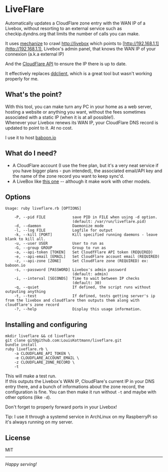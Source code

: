 # LiveFlare
Automatically updates a CloudFlare zone entry with the WAN IP of a Livebox,
without resorting to an external service such as checkip.dyndns.org 
that limits the number of calls you can make.

It uses [mechanize](https://github.com/sparklemotion/mechanize) 
to crawl [http://livebox](http://livebox)
which points to [http://192.168.1.1](http://192.168.1.1), Livebox's admin panel, 
that knows the WAN IP of your connexion (a.k.a external IP)

And the [CloudFlare API](http://www.cloudflare.com/docs/host-api.html)
to ensure the IP there is up to date.

It effectively replaces [ddclient](http://sourceforge.net/apps/trac/ddclient/),
which is a great tool but wasn't working properly for me.

## What's the point?
With this tool, you can make turn any PC in your home as a web server, 
hosting a website or anything you want, without the fees sometimes associated
with a static IP (when it is at all possible!).<br>
Whenever your Livebox renews its WAN IP, your CloudFlare DNS record 
is updated to point to it. At no cost.

I use it to host [baboon.io](http://baboon.io)

## What do I need?
* A CloudFlare account (I use the free plan, 
but it's a very neat service if you have bigger plans - pun intended), 
the associated email/API key and the name of the zone record you want to keep sync'd.
* A LiveBox like [this one](http://boutique.orange.fr/media-cms/mediatheque/livebox-incluse-4497.jpg)
 -- although it make work with other models.
 
## Options
    Usage: ruby liveflare.rb [OPTIONS]

        -P, --pid FILE            save PID in FILE when using -d option.
                                  (default: /var/run/liveflare.pid)
        -d, --daemon              Daemonize mode
        -l, --log FILE            Logfile for output
        -k, --kill [PORT]         Kill specified running daemons - leave blank to kill all.
        -u, --user USER           User to run as
        -G, --group GROUP         Group to run as
        -a, --api-token [TOKEN]   Set CloudfFlare API token (REQUIRED)
        -e, --api-email [EMAIL]   Set CloudFlare account email (REQUIRED)
        -z, --api-zone [ZONE]     Set CloudFlare zone (REQUIRED) ex: baboon.io
        -s, --password [PASSWORD] Livebox's admin password
                                  (default: admin)
        -i, --interval [SECONDS]  Time to wait between IP checks
                                  (default: 30)
        -q, --quiet               If defined, the script runs without outputing anything
        -t, --test                If defined, tests getting server's ip from the livebox and cloudflare then outputs them along with cloudflare's zone record
        -?, --help                Display this usage information.

## Installing and configuring
    mkdir liveflare && cd liveflare
    git clone git@github.com:LouisKottmann/liveflare.git
    bundle install
    ruby liveflare.rb \
        -a CLOUDFLARE_API_TOKEN \
        -e CLOUDFLARE_ACCOUNT_EMAIL \
        -z CLOUDFLARE_ZONE_RECORD \
        -t

This will make a test run.<br>
If this outputs the Livebox's WAN IP, CloudFlare's current IP in your DNS entry there,
and a bunch of informations about the zone record, the configuration is fine. 
You can then make it run without `-t` and maybe with other options (like `-d`).

Don't forget to properly forward ports in your Livebox!

Tip: I use it through a systemd service in ArchLinux on my RaspberryPi so it's always running on my server.

## License
MIT

---

*Happy serving!*

    
